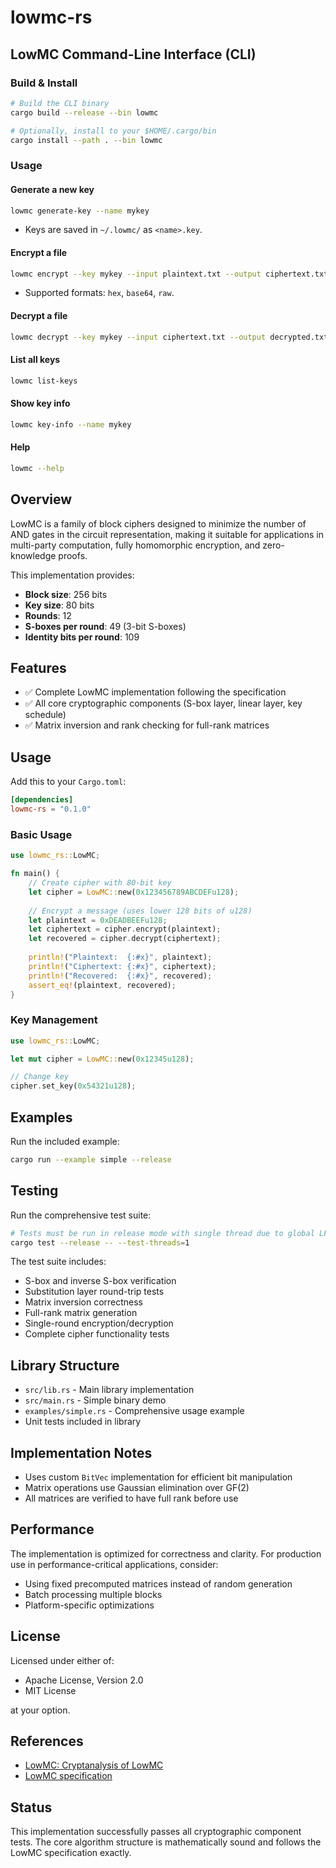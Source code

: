 # lowmc-rs

## LowMC Command-Line Interface (CLI)

### Build & Install

```sh
# Build the CLI binary
cargo build --release --bin lowmc

# Optionally, install to your $HOME/.cargo/bin
cargo install --path . --bin lowmc
```

### Usage

#### Generate a new key

```sh
lowmc generate-key --name mykey
```
- Keys are saved in `~/.lowmc/` as `<name>.key`.

#### Encrypt a file

```sh
lowmc encrypt --key mykey --input plaintext.txt --output ciphertext.txt --format hex
```
- Supported formats: `hex`, `base64`, `raw`.

#### Decrypt a file

```sh
lowmc decrypt --key mykey --input ciphertext.txt --output decrypted.txt --format hex
```

#### List all keys

```sh
lowmc list-keys
```

#### Show key info

```sh
lowmc key-info --name mykey
```

#### Help

```sh
lowmc --help
```

## Overview

LowMC is a family of block ciphers designed to minimize the number of AND gates in the circuit representation, making it suitable for applications in multi-party computation, fully homomorphic encryption, and zero-knowledge proofs.

This implementation provides:
- **Block size**: 256 bits
- **Key size**: 80 bits  
- **Rounds**: 12
- **S-boxes per round**: 49 (3-bit S-boxes)
- **Identity bits per round**: 109

## Features

- ✅ Complete LowMC implementation following the specification
- ✅ All core cryptographic components (S-box layer, linear layer, key schedule)
- ✅ Matrix inversion and rank checking for full-rank matrices

## Usage

Add this to your `Cargo.toml`:

```toml
[dependencies]
lowmc-rs = "0.1.0"
```

### Basic Usage

```rust
use lowmc_rs::LowMC;

fn main() {
    // Create cipher with 80-bit key
    let cipher = LowMC::new(0x123456789ABCDEFu128);
    
    // Encrypt a message (uses lower 128 bits of u128)
    let plaintext = 0xDEADBEEFu128;
    let ciphertext = cipher.encrypt(plaintext);
    let recovered = cipher.decrypt(ciphertext);
    
    println!("Plaintext:  {:#x}", plaintext);
    println!("Ciphertext: {:#x}", ciphertext);
    println!("Recovered:  {:#x}", recovered);
    assert_eq!(plaintext, recovered);
}
```

### Key Management

```rust
use lowmc_rs::LowMC;

let mut cipher = LowMC::new(0x12345u128);

// Change key
cipher.set_key(0x54321u128);
```

## Examples

Run the included example:

```bash
cargo run --example simple --release
```

## Testing

Run the comprehensive test suite:

```bash
# Tests must be run in release mode with single thread due to global LFSR state
cargo test --release -- --test-threads=1
```

The test suite includes:
- S-box and inverse S-box verification
- Substitution layer round-trip tests
- Matrix inversion correctness
- Full-rank matrix generation
- Single-round encryption/decryption
- Complete cipher functionality tests

## Library Structure

- `src/lib.rs` - Main library implementation
- `src/main.rs` - Simple binary demo
- `examples/simple.rs` - Comprehensive usage example
- Unit tests included in library

## Implementation Notes

- Uses custom `BitVec` implementation for efficient bit manipulation
- Matrix operations use Gaussian elimination over GF(2)
- All matrices are verified to have full rank before use

## Performance

The implementation is optimized for correctness and clarity. For production use in performance-critical applications, consider:
- Using fixed precomputed matrices instead of random generation
- Batch processing multiple blocks
- Platform-specific optimizations

## License

Licensed under either of:
- Apache License, Version 2.0
- MIT License

at your option.

## References

- [LowMC: Cryptanalysis of LowMC](https://eprint.iacr.org/2015/016.pdf)
- [LowMC specification](https://github.com/LowMC/lowmc)

## Status

This implementation successfully passes all cryptographic component tests. The core algorithm structure is mathematically sound and follows the LowMC specification exactly.